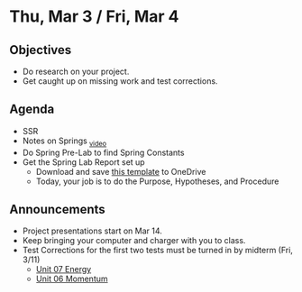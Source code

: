 Thu, Mar 3 / Fri, Mar 4
=================== 
  
Objectives  
------------  
- Do research on your project.
- Get caught up on missing work and test corrections.

Agenda    
---------    

- SSR
- Notes on Springs <sub>[video](https://avon.schoology.com/course/5138386979/materials/gp/5736774340)</sub>
- Do Spring Pre-Lab to find Spring Constants
- Get the Spring Lab Report set up
	- Download and save [this template][temp] to OneDrive
	- Today, your job is to do the Purpose, Hypotheses, and Procedure

Announcements 
-------------  
 
- Project presentations start on Mar 14.
- Keep bringing your computer and charger with you to class.
- Test Corrections for the first two tests must be turned in by midterm (Fri, 3/11)
	- [Unit 07 Energy](https://avon.schoology.com/assignment/5656214362/)
	- [Unit 06 Momentum](https://avon.schoology.com/assignment/5574857809/)


[temp]: https://avon.schoology.com/course/5138386979/materials/gp/5736808063
<!--stackedit_data:
eyJoaXN0b3J5IjpbLTc3NDg3MTgxNiwtOTc4MTQ3MzQzLC0yMT
QwNzIzNzEsLTU1NzIxMzY2NywzNzk2MTI5NzgsMjAxMzAyMTM4
Nyw2OTA3MTgxMCwxODc4Njc5NjE2LDE0MjY1MDc2OTksLTIxMj
M3OTg1NTMsMjU0MDE2MjUsLTEzNDY0NzYzNTksMTYxNzMxMjMx
NywzNDczNzI3MzgsLTY5ODUyNDExMiwtMjA5ODU1OTM0LC02Nj
E5NTUxODUsLTEyNDU1MzYwMjQsNTYzNDUzOTMxLDExNzA5MTI5
NzddfQ==
-->